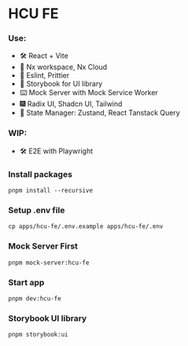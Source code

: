 # HCU FE

### Use:

- 🛠️ React + Vite
- 🧰 Nx workspace, Nx Cloud
- 🎢 Eslint, Prittier
- 🎨 Storybook for UI library
- ⌨️ Mock Server with Mock Service Worker
- 🎆 Radix UI, Shadcn UI, Tailwind
- 🎎 State Manager: Zustand, React Tanstack Query

### WIP:

- 🛠️ E2E with Playwright

### Install packages

```shell
pnpm install --recursive
```

### Setup .env file

```shell
cp apps/hcu-fe/.env.example apps/hcu-fe/.env
```

### Mock Server First

```shell
pnpm mock-server:hcu-fe
```

### Start app

```shell
pnpm dev:hcu-fe
```

### Storybook UI library

```shell
pnpm storybook:ui
```
